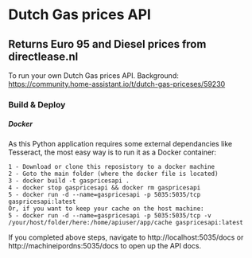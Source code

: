 # Dutch Gas prices API
## Returns Euro 95 and Diesel prices from directlease.nl

To run your own Dutch Gas prices API.
Background: https://community.home-assistant.io/t/dutch-gas-priceses/59230

### Build & Deploy
##### Docker
As this Python application requires some external dependancies like Tesseract, the most easy way is to run it as a Docker container:
```
1 - Download or clone this reposistory to a docker machine
2 - Goto the main folder (where the docker file is located)
3 - docker build -t gaspricesapi .
4 - docker stop gaspricesapi && docker rm gaspricesapi
5 - docker run -d --name=gaspricesapi -p 5035:5035/tcp gaspricesapi:latest
Or, if you want to keep your cache on the host machine:
5 - docker run -d --name=gaspricesapi -p 5035:5035/tcp -v /your/host/folder/here:/home/apiuser/app/cache gaspricesapi:latest
```
If you completed above steps, navigate to http://localhost:5035/docs or http://machineipordns:5035/docs to open up the API docs.
